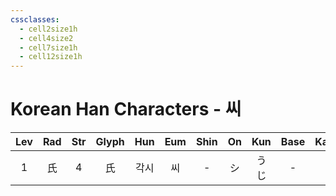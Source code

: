 ```yaml
---
cssclasses:
  - cell2size1h
  - cell4size2
  - cell7size1h
  - cell12size1h
---
```


# Korean Han Characters - 씨

| Lev | Rad | Str | Glyph | Hun | Eum | Shin | On  | Kun | Base | Kana | Simp |    Man     | Can |
| :-: | :-: | :-: | :---: | :-: | :-: | :--: | :-: | :-: | :--: | :--: | :--: | :--------: | :-: |
|  1  |  氏  |  4  |   氏   | 각시  |  씨  |  -   |  シ  | うじ  |  -   |  -   |  -   | shì<br>zhī | si6 |
